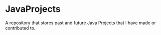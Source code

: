# JavaProjects
A repository that stores past and future Java Projects that I have made or contributed to.
